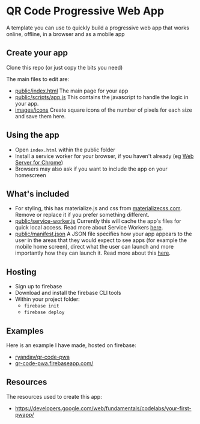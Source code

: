 # QR Code Progressive Web App

A template you can use to quickly build a progressive web app that works online, offline, in a browser and as a mobile app

## Create your app

Clone this repo (or just copy the bits you need)

The main files to edit are:  
- [public/index.html](public/index.html) The main page for your app
- [public/scripts/app.js](public/scripts/app.js) This contains the javascript to handle the logic in your app.
- [images/icons](images/icons) Create square icons of the number of pixels for each size and save them here.

## Using the app

- Open `index.html` within the public folder
- Install a service worker for your browser, if you haven't already (eg [Web Server for Chrome](https://developers.google.com/web/fundamentals/codelabs/your-first-pwapp/#install_and_verify_web_server))
- Browsers may also ask if you want to include the app on your homescreen

## What's included

- For styling, this has materialize.js and css from [materializecss.com](http://materializecss.com/). Remove or replace it if you prefer something different.
- [public/service-worker.js](public/service-worker.js) Currently this will cache the app's files for quick local access. Read more about Service Workers [here](https://developers.google.com/web/fundamentals/primers/service-workers/).
- [public/manifest.json](public/manifest.json) A JSON file specifies how your app appears to the user in the areas that they would expect to see apps (for example the mobile home screen), direct what the user can launch and more importantly how they can launch it. Read more about this [here](https://developers.google.com/web/fundamentals/codelabs/your-first-pwapp/#support_native_integration).

## Hosting

- Sign up to firebase  
- Download and install the firebase CLI tools  
- Within your project folder:
  - `firebase init`
  - `firebase deploy`

## Examples

Here is an example I have made, hosted on firebase:
- [ryandav/qr-code-pwa](https://github.com/ryandav/qr-code-pwa)
- [qr-code-pwa.firebaseapp.com/](https://qr-code-pwa.firebaseapp.com/)

## Resources

The resources used to create this app:

- https://developers.google.com/web/fundamentals/codelabs/your-first-pwapp/
